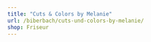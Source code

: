 ```yaml
---
title: "Cuts & Colors by Melanie"
url: /biberbach/cuts-und-colors-by-melanie/
shop: Friseur
---
```

